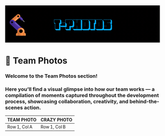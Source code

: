 ![GIF](D2%20ROBOTICS%20-%20T-PHOTOS.gif)

# 📸 Team Photos

### Welcome to the **Team Photos** section!  
### Here you’ll find a visual glimpse into how our team works — a compilation of moments captured throughout the development process, showcasing collaboration, creativity, and behind-the-scenes action.


| TEAM PHOTO    | CRAZY PHOTO |
| ------------ | ------------ | 
| Row 1, Col A | Row 1, Col B |
